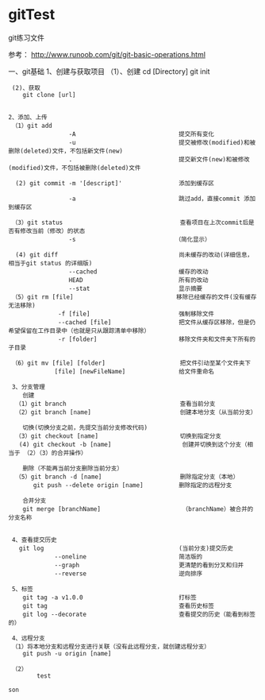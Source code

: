 # gitTest
git练习文件


参考： http://www.runoob.com/git/git-basic-operations.html

一、git基础
    1、创建与获取项目
    （1）、创建
        cd [Directory]
        git init

     (2)、获取
        git clone [url]


    2、添加、上传
     （1）git add
                     -A                             提交所有变化
                     -u                             提交被修改(modified)和被删除(deleted)文件，不包括新文件(new)
                     .                              提交新文件(new)和被修改(modified)文件，不包括被删除(deleted)文件

      (2) git commit -m '[descript]'                添加到缓存区

                     -a                             跳过add，直接commit 添加到缓存区

     （3）git status                                 查看项目在上次commit后是否有修改当前（修改）的状态
                     -s                            （简化显示）

      (4) git diff                                  尚未缓存的改动(详细信息，相当于git status 的详细版)
                     --cached                       缓存的改动
                     HEAD                           所有的改动
                     --stat                         显示摘要
     （5）git rm [file]                             移除已经缓存的文件(没有缓存无法移除)
                  -f [file]                         强制移除文件
                  --cached [file]                   把文件从缓存区移除，但是仍希望保留在工作目录中（也就是只从跟踪清单中移除）
                  -r [folder]                       移除文件夹和文件夹下所有的子目录

     （6）git mv [file] [folder]                     把文件引动至某个文件夹下
                 [file] [newFileName]               给文件重命名

     3、分支管理
        创建
      （1）git branch                                查看当前分支
      （2）git branch [name]                         创建本地分支（从当前分支）

        切换(切换分支之前，先提交当前分支修改代码)
      （3）git checkout [name]                       切换到指定分支
       (4) git checkout -b [name]                    创建并切换到这个分支（相当于 （2）（3）的合并操作）

        删除（不能再当前分支删除当前分支）
      （5）git branch -d [name]                      删除指定分支（本地）
           git push --delete origin [name]          删除指定的远程分支

        合并分支
        git merge [branchName]                       （branchName）被合并的分支名称


     4、查看提交历史
       git log                                      (当前分支)提交历史
                 --oneline                          简洁版的
                 --graph                            更清楚的看到分叉和归并
                 --reverse                          逆向排序

     5、标签
        git tag -a v1.0.0                           打标签
        git tag                                     查看历史标签
        git log --decorate                          查看提交的历史（能看到标签的）

     4、远程分支
     （1）将本地分支和远程分支进行关联（没有此远程分支，就创建远程分支）
        git push -u origin [name]

     （2）
            test

    son

